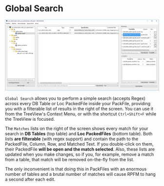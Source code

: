 # Global Search

![Gonna search you around the globe, with a satelite and infrared to see you move through the night...](./images/image15.png)

`Global Search` allows you to perform a simple search (accepts Regex) across every DB Table or Loc PackedFile inside your PackFile, providing you with a filterable list of results in the right of the screen. You can use it from the TreeView's Context Menu, or with the shortcut `Ctrl+Shift+F` while the TreeView is focused.

The `Matches` lists on the right of the screen shows every match for your search in **DB Tables** (top table) and **Loc PackedFiles** (bottom table). Both lists **are filterable** (with regex support) and contain the path to the PackedFile, Column, Row, and Matched Text. If you double-click on them, their PackedFile **will be open and the match selected**. Also, these lists are updated when you make changes, so if you, for example, remove a match from a table, that match will be removed on-the-fly from the list.

The only inconvenient is that doing this in PackFiles with an enormous number of tables and a brutal number of matches will cause RPFM to hang a second after each edit.
